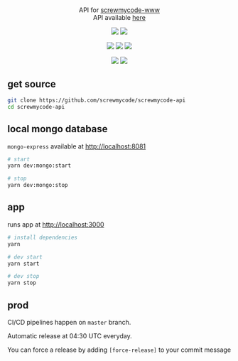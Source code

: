 #

<p align=center>
    API for <a href="https://github.com/screwmycode/screwmycode-www">screwmycode-www</a>
    <br/>
    API available <a href="https://api.screwmycode.in">here</a>
</p>

<p align=center>
    <img src="https://img.shields.io/github/v/release/screwmycode/screwmycode-api">
    <img src="https://api.codeclimate.com/v1/badges/9d8331cec24be05155cc/maintainability">
</p>

<p align=center>
    <img src="https://img.shields.io/david/screwmycode/screwmycode-api">
    <img src="https://img.shields.io/david/dev/screwmycode/screwmycode-api">
    <img src="https://img.shields.io/snyk/vulnerabilities/github/screwmycode/screwmycode-api">
</p>

<p align=center>
    <img src="https://img.shields.io/github/stars/screwmycode/screwmycode-api">
    <img src="https://img.shields.io/github/forks/screwmycode/screwmycode-api">
</p>

## get source

```bash
git clone https://github.com/screwmycode/screwmycode-api
cd screwmycode-api
```

## local mongo database

`mongo-express` available at <http://localhost:8081>

```bash
# start
yarn dev:mongo:start

# stop
yarn dev:mongo:stop
```

## app

runs app at <http://localhost:3000>

```bash
# install dependencies
yarn

# dev start
yarn start

# dev stop
yarn stop
```

## prod

CI/CD pipelines happen on `master` branch.

Automatic release at 04:30 UTC everyday.

You can force a release by adding `[force-release]` to your commit message
